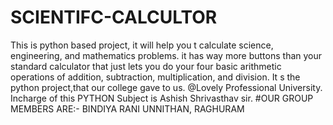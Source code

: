 # SCIENTIFC-CALCULTOR
This is python based project, it will help you t calculate science, engineering, and mathematics problems. it has way more buttons than your standard calculator that just lets you do your four basic arithmetic operations of addition, subtraction, multiplication, and division.
It s the python project,that our college gave to us. @Lovely Professional University. Incharge of this PYTHON Subject is Ashish Shrivasthav sir. 
#OUR GROUP MEMBERS ARE:-
BINDIYA RANI UNNITHAN, RAGHURAM
